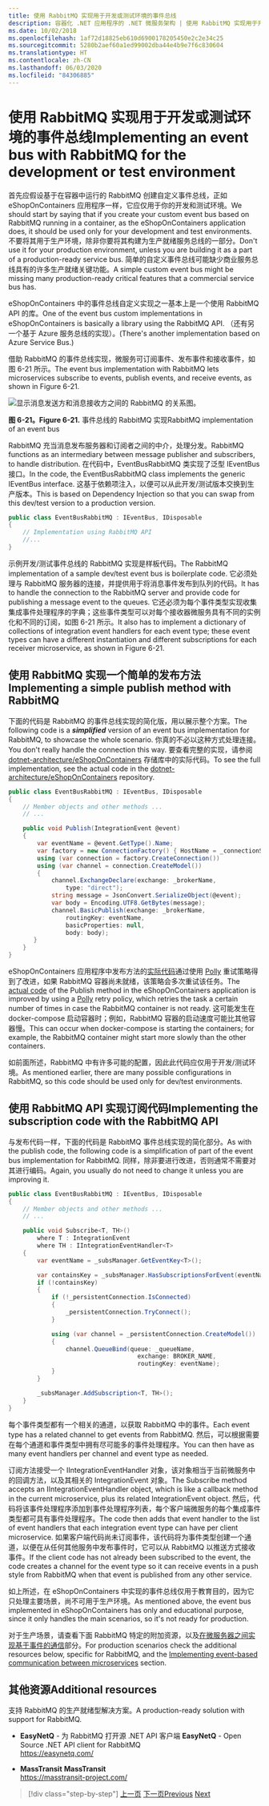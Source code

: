 ```yaml
---
title: 使用 RabbitMQ 实现用于开发或测试环境的事件总线
description: 容器化 .NET 应用程序的 .NET 微服务架构 | 使用 RabbitMQ 实现用于开发或测试环境的集成事件的事件总线消息传递。
ms.date: 10/02/2018
ms.openlocfilehash: 1af72d18825eb610d6900178205450e2c2e34c25
ms.sourcegitcommit: 5280b2aef60a1ed99002dba44e4b9e7f6c830604
ms.translationtype: HT
ms.contentlocale: zh-CN
ms.lasthandoff: 06/03/2020
ms.locfileid: "84306885"
---
```

# <a name="implementing-an-event-bus-with-rabbitmq-for-the-development-or-test-environment"></a><span data-ttu-id="4ebce-103">使用 RabbitMQ 实现用于开发或测试环境的事件总线</span><span class="sxs-lookup"><span data-stu-id="4ebce-103">Implementing an event bus with RabbitMQ for the development or test environment</span></span>

<span data-ttu-id="4ebce-104">首先应假设基于在容器中运行的 RabbitMQ 创建自定义事件总线，正如 eShopOnContainers 应用程序一样，它应仅用于你的开发和测试环境。</span><span class="sxs-lookup"><span data-stu-id="4ebce-104">We should start by saying that if you create your custom event bus based on RabbitMQ running in a container, as the eShopOnContainers application does, it should be used only for your development and test environments.</span></span> <span data-ttu-id="4ebce-105">不要将其用于生产环境，除非你要将其构建为生产就绪服务总线的一部分。</span><span class="sxs-lookup"><span data-stu-id="4ebce-105">Don't use it for your production environment, unless you are building it as a part of a production-ready service bus.</span></span> <span data-ttu-id="4ebce-106">简单的自定义事件总线可能缺少商业服务总线具有的许多生产就绪关键功能。</span><span class="sxs-lookup"><span data-stu-id="4ebce-106">A simple custom event bus might be missing many production-ready critical features that a commercial service bus has.</span></span>

<span data-ttu-id="4ebce-107">eShopOnContainers 中的事件总线自定义实现之一基本上是一个使用 RabbitMQ API 的库。</span><span class="sxs-lookup"><span data-stu-id="4ebce-107">One of the event bus custom implementations in eShopOnContainers is basically a library using the RabbitMQ API.</span></span> <span data-ttu-id="4ebce-108">（还有另一个基于 Azure 服务总线的实现）。</span><span class="sxs-lookup"><span data-stu-id="4ebce-108">(There's another implementation based on Azure Service Bus.)</span></span>

<span data-ttu-id="4ebce-109">借助 RabbitMQ 的事件总线实现，微服务可订阅事件、发布事件和接收事件，如图 6-21 所示。</span><span class="sxs-lookup"><span data-stu-id="4ebce-109">The event bus implementation with RabbitMQ lets microservices subscribe to events, publish events, and receive events, as shown in Figure 6-21.</span></span>

![显示消息发送方和消息接收方之间的 RabbitMQ 的关系图。](./media/rabbitmq-event-bus-development-test-environment/rabbitmq-implementation.png)

<span data-ttu-id="4ebce-111">**图 6-21。**</span><span class="sxs-lookup"><span data-stu-id="4ebce-111">**Figure 6-21.**</span></span> <span data-ttu-id="4ebce-112">事件总线的 RabbitMQ 实现</span><span class="sxs-lookup"><span data-stu-id="4ebce-112">RabbitMQ implementation of an event bus</span></span>

<span data-ttu-id="4ebce-113">RabbitMQ 充当消息发布服务器和订阅者之间的中介，处理分发。</span><span class="sxs-lookup"><span data-stu-id="4ebce-113">RabbitMQ functions as an intermediary between message publisher and subscribers, to handle distribution.</span></span> <span data-ttu-id="4ebce-114">在代码中，EventBusRabbitMQ 类实现了泛型 IEventBus 接口。</span><span class="sxs-lookup"><span data-stu-id="4ebce-114">In the code, the EventBusRabbitMQ class implements the generic IEventBus interface.</span></span> <span data-ttu-id="4ebce-115">这基于依赖项注入，以便可以从此开发/测试版本交换到生产版本。</span><span class="sxs-lookup"><span data-stu-id="4ebce-115">This is based on Dependency Injection so that you can swap from this dev/test version to a production version.</span></span>

```csharp
public class EventBusRabbitMQ : IEventBus, IDisposable
{
    // Implementation using RabbitMQ API
    //...
}
```

<span data-ttu-id="4ebce-116">示例开发/测试事件总线的 RabbitMQ 实现是样板代码。</span><span class="sxs-lookup"><span data-stu-id="4ebce-116">The RabbitMQ implementation of a sample dev/test event bus is boilerplate code.</span></span> <span data-ttu-id="4ebce-117">它必须处理与 RabbitMQ 服务器的连接，并提供用于将消息事件发布到队列的代码。</span><span class="sxs-lookup"><span data-stu-id="4ebce-117">It has to handle the connection to the RabbitMQ server and provide code for publishing a message event to the queues.</span></span> <span data-ttu-id="4ebce-118">它还必须为每个事件类型实现收集集成事件处理程序的字典；这些事件类型可以对每个接收器微服务具有不同的实例化和不同的订阅，如图 6-21 所示。</span><span class="sxs-lookup"><span data-stu-id="4ebce-118">It also has to implement a dictionary of collections of integration event handlers for each event type; these event types can have a different instantiation and different subscriptions for each receiver microservice, as shown in Figure 6-21.</span></span>

## <a name="implementing-a-simple-publish-method-with-rabbitmq"></a><span data-ttu-id="4ebce-119">使用 RabbitMQ 实现一个简单的发布方法</span><span class="sxs-lookup"><span data-stu-id="4ebce-119">Implementing a simple publish method with RabbitMQ</span></span>

<span data-ttu-id="4ebce-120">下面的代码是 RabbitMQ 的事件总线实现的简化版，用以展示整个方案。</span><span class="sxs-lookup"><span data-stu-id="4ebce-120">The following code is a ***simplified*** version of an event bus implementation for RabbitMQ, to showcase the whole scenario.</span></span> <span data-ttu-id="4ebce-121">你真的不必以这种方式处理连接。</span><span class="sxs-lookup"><span data-stu-id="4ebce-121">You don't really handle the connection this way.</span></span> <span data-ttu-id="4ebce-122">要查看完整的实现，请参阅 [dotnet-architecture/eShopOnContainers](https://github.com/dotnet-architecture/eShopOnContainers/blob/master/src/BuildingBlocks/EventBus/EventBusRabbitMQ/EventBusRabbitMQ.cs) 存储库中的实际代码。</span><span class="sxs-lookup"><span data-stu-id="4ebce-122">To see the full implementation, see the actual code in the [dotnet-architecture/eShopOnContainers](https://github.com/dotnet-architecture/eShopOnContainers/blob/master/src/BuildingBlocks/EventBus/EventBusRabbitMQ/EventBusRabbitMQ.cs) repository.</span></span>

```csharp
public class EventBusRabbitMQ : IEventBus, IDisposable
{
    // Member objects and other methods ...
    // ...

    public void Publish(IntegrationEvent @event)
    {
        var eventName = @event.GetType().Name;
        var factory = new ConnectionFactory() { HostName = _connectionString };
        using (var connection = factory.CreateConnection())
        using (var channel = connection.CreateModel())
        {
            channel.ExchangeDeclare(exchange: _brokerName,
                type: "direct");
            string message = JsonConvert.SerializeObject(@event);
            var body = Encoding.UTF8.GetBytes(message);
            channel.BasicPublish(exchange: _brokerName,
                routingKey: eventName,
                basicProperties: null,
                body: body);
       }
    }
}
```

<span data-ttu-id="4ebce-123">eShopOnContainers 应用程序中发布方法的[实际代码](https://github.com/dotnet-architecture/eShopOnContainers/blob/master/src/BuildingBlocks/EventBus/EventBusRabbitMQ/EventBusRabbitMQ.cs)通过使用 [Polly](https://github.com/App-vNext/Polly) 重试策略得到了改进，如果 RabbitMQ 容器尚未就绪，该策略会多次重试该任务。</span><span class="sxs-lookup"><span data-stu-id="4ebce-123">The [actual code](https://github.com/dotnet-architecture/eShopOnContainers/blob/master/src/BuildingBlocks/EventBus/EventBusRabbitMQ/EventBusRabbitMQ.cs) of the Publish method in the eShopOnContainers application is improved by using a [Polly](https://github.com/App-vNext/Polly) retry policy, which retries the task a certain number of times in case the RabbitMQ container is not ready.</span></span> <span data-ttu-id="4ebce-124">这可能发生在 docker-compose 启动容器时；例如，RabbitMQ 容器的启动速度可能比其他容器慢。</span><span class="sxs-lookup"><span data-stu-id="4ebce-124">This can occur when docker-compose is starting the containers; for example, the RabbitMQ container might start more slowly than the other containers.</span></span>

<span data-ttu-id="4ebce-125">如前面所述，RabbitMQ 中有许多可能的配置，因此此代码应仅用于开发/测试环境。</span><span class="sxs-lookup"><span data-stu-id="4ebce-125">As mentioned earlier, there are many possible configurations in RabbitMQ, so this code should be used only for dev/test environments.</span></span>

## <a name="implementing-the-subscription-code-with-the-rabbitmq-api"></a><span data-ttu-id="4ebce-126">使用 RabbitMQ API 实现订阅代码</span><span class="sxs-lookup"><span data-stu-id="4ebce-126">Implementing the subscription code with the RabbitMQ API</span></span>

<span data-ttu-id="4ebce-127">与发布代码一样，下面的代码是 RabbitMQ 事件总线实现的简化部分。</span><span class="sxs-lookup"><span data-stu-id="4ebce-127">As with the publish code, the following code is a simplification of part of the event bus implementation for RabbitMQ.</span></span> <span data-ttu-id="4ebce-128">同样，除非要进行改进，否则通常不需要对其进行编码。</span><span class="sxs-lookup"><span data-stu-id="4ebce-128">Again, you usually do not need to change it unless you are improving it.</span></span>

```csharp
public class EventBusRabbitMQ : IEventBus, IDisposable
{
    // Member objects and other methods ...
    // ...

    public void Subscribe<T, TH>()
        where T : IntegrationEvent
        where TH : IIntegrationEventHandler<T>
    {
        var eventName = _subsManager.GetEventKey<T>();

        var containsKey = _subsManager.HasSubscriptionsForEvent(eventName);
        if (!containsKey)
        {
            if (!_persistentConnection.IsConnected)
            {
                _persistentConnection.TryConnect();
            }

            using (var channel = _persistentConnection.CreateModel())
            {
                channel.QueueBind(queue: _queueName,
                                    exchange: BROKER_NAME,
                                    routingKey: eventName);
            }
        }

        _subsManager.AddSubscription<T, TH>();
    }
}
```

<span data-ttu-id="4ebce-129">每个事件类型都有一个相关的通道，以获取 RabbitMQ 中的事件。</span><span class="sxs-lookup"><span data-stu-id="4ebce-129">Each event type has a related channel to get events from RabbitMQ.</span></span> <span data-ttu-id="4ebce-130">然后，可以根据需要在每个通道和事件类型中拥有尽可能多的事件处理程序。</span><span class="sxs-lookup"><span data-stu-id="4ebce-130">You can then have as many event handlers per channel and event type as needed.</span></span>

<span data-ttu-id="4ebce-131">订阅方法接受一个 IIntegrationEventHandler 对象，该对象相当于当前微服务中的回调方法，以及其相关的 IntegrationEvent 对象。</span><span class="sxs-lookup"><span data-stu-id="4ebce-131">The Subscribe method accepts an IIntegrationEventHandler object, which is like a callback method in the current microservice, plus its related IntegrationEvent object.</span></span> <span data-ttu-id="4ebce-132">然后，代码将该事件处理程序添加到事件处理程序列表，每个客户端微服务的每个集成事件类型都可具有事件处理程序。</span><span class="sxs-lookup"><span data-stu-id="4ebce-132">The code then adds that event handler to the list of event handlers that each integration event type can have per client microservice.</span></span> <span data-ttu-id="4ebce-133">如果客户端代码尚未订阅事件，该代码将为事件类型创建一个通道，以便在从任何其他服务中发布事件时，它可以从 RabbitMQ 以推送方式接收事件。</span><span class="sxs-lookup"><span data-stu-id="4ebce-133">If the client code has not already been subscribed to the event, the code creates a channel for the event type so it can receive events in a push style from RabbitMQ when that event is published from any other service.</span></span>

<span data-ttu-id="4ebce-134">如上所述，在 eShopOnContainers 中实现的事件总线仅用于教育目的，因为它只处理主要场景，尚不可用于生产环境。</span><span class="sxs-lookup"><span data-stu-id="4ebce-134">As mentioned above, the event bus implemented in eShopOnContainers has only and educational purpose, since it only handles the main scenarios, so it's not ready for production.</span></span>

<span data-ttu-id="4ebce-135">对于生产场景，请查看下面 RabbitMQ 特定的附加资源，以及[在微服务器之间实现基于事件的通信](./integration-event-based-microservice-communications.md#additional-resources)部分。</span><span class="sxs-lookup"><span data-stu-id="4ebce-135">For production scenarios check the additional resources below, specific for RabbitMQ, and the [Implementing event-based communication between microservices](./integration-event-based-microservice-communications.md#additional-resources) section.</span></span>

## <a name="additional-resources"></a><span data-ttu-id="4ebce-136">其他资源</span><span class="sxs-lookup"><span data-stu-id="4ebce-136">Additional resources</span></span>

<span data-ttu-id="4ebce-137">支持 RabbitMQ 的生产就绪型解决方案。</span><span class="sxs-lookup"><span data-stu-id="4ebce-137">A production-ready solution with support for RabbitMQ.</span></span>

- <span data-ttu-id="4ebce-138">**EasyNetQ** - 为 RabbitMQ 打开源 .NET API 客户端 </span><span class="sxs-lookup"><span data-stu-id="4ebce-138">**EasyNetQ** - Open Source .NET API client for RabbitMQ </span></span>\
  <https://easynetq.com/>

- <span data-ttu-id="4ebce-139">**MassTransit** </span><span class="sxs-lookup"><span data-stu-id="4ebce-139">**MassTransit** </span></span>\
  <https://masstransit-project.com/>
  
> [!div class="step-by-step"]
> <span data-ttu-id="4ebce-140">[上一页](integration-event-based-microservice-communications.md)
> [下一页](subscribe-events.md)</span><span class="sxs-lookup"><span data-stu-id="4ebce-140">[Previous](integration-event-based-microservice-communications.md)
[Next](subscribe-events.md)</span></span>
